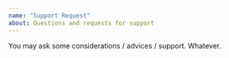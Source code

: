 ```yaml
---
name: "Support Request"
about: Questions and requests for support
---
```


You may ask some considerations / advices / support. Whatever.
